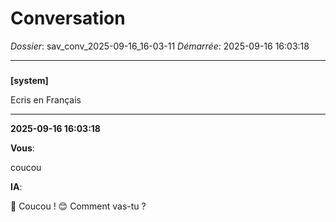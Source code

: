 # Conversation
_Dossier_: sav_conv_2025-09-16_16-03-11
_Démarrée_: 2025-09-16 16:03:18

---

###   
**[system]**


Ecris en Français


---
**2025-09-16 16:03:18**

**Vous**:

coucou

**IA**:

🤖  Coucou ! 😊 Comment vas-tu ?
